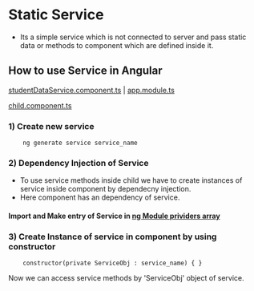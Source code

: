 # Static Service

- Its a simple service which is not connected to server and pass static data or methods to component which are defined inside it.

## How to use Service in Angular


[studentDataService.component.ts](https://github.com/Girish-GAP/Angular/blob/main/Service_Dependancy/Service/src_Static_Service/app/student-data.service.ts)            |               [app.module.ts](https://github.com/Girish-GAP/Angular/blob/main/Service_Dependancy/Service/src_Static_Service/app/app.module.ts)

[child.component.ts](https://github.com/Girish-GAP/Angular/blob/main/Service_Dependancy/Service/src_Static_Service/app/child/child.component.ts)


### 1) Create new service

        ng generate service service_name
 
### 2) Dependency Injection of Service

- To use service methods inside child we have to create instances of service inside component by dependecny injection.
- Here component has an dependency of service.

####  Import and Make entry of Service in [ng Module prividers array](https://github.com/Girish-GAP/Angular/blob/main/Service_Dependancy/Service/src_Static_Service/app/app.module.ts)


### 3) Create Instance of service in component by using constructor 
        constructor(private ServiceObj : service_name) { }

Now we can access service methods by 'ServiceObj' object of service.
       
                
